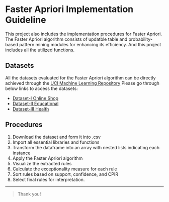 # Faster Apriori Implementation Guideline
This project also includes the implementation procedures for Faster Apriori.
The Faster Apriori algorithm consists of updatble table and probability-based pattern mining modules for enhancing its efficiency.
And this project includes all the utilized functions.

## Datasets
All the datasets evaluated for the Faster Apriori algorithm can be directly achieved through the [UCI Machine Learning Repository](https://archive.ics.uci.edu/ml/index.php)
Please go through below links to access the datasets:

- [Dataset-I Online Shop](https://archive.ics.uci.edu/ml/datasets/clickstream+data+for+online+shopping)
- [Dataset-II Educational](https://archive.ics.uci.edu/ml/datasets/student+performance) 
- [Dataset-III Health](https://archive.ics.uci.edu/ml/datasets/Z-Alizadeh+Sani)

## Procedures
1. Download the dataset and form it into .csv
2. Import all essential libraries and functions
3. Transform the dataframe into an array with nested lists indicating each instance
4. Apply the Faster Apriori algorithm
5. Visualize the extracted rules
6. Calculate the exceptionality measure for each rule
7. Sort rules based on support, confidence, and CPIR 
8. Select final rules for interpretation.


---------------------
> Thank you!
